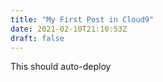 ```yaml
---
title: "My First Post in Cloud9"
date: 2021-02-10T21:10:53Z
draft: false
---
```


This should auto-deploy